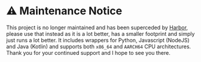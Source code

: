 # ⚠️ Maintenance Notice
This project is no longer maintained and has been superceded by [Harbor](https://github.com/RealTriassic/Harbor), please use that instead as it is a lot better, has a smaller footprint and simply just runs a lot better. It includes wrappers for Python, Javascript (NodeJS) and Java (Kotlin) and supports both `x86_64` and `AARCH64` CPU architectures. Thank you for your continued support and I hope to see you there.
